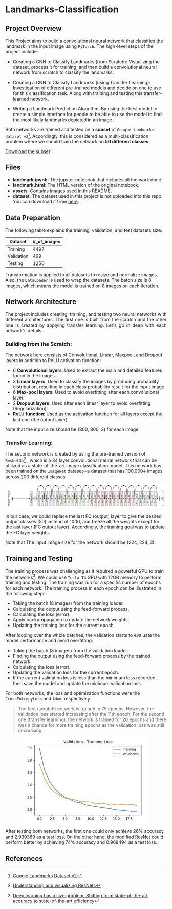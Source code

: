 # Landmarks-Classification

## Project Overview

<p align="justify">
 
This Project aims to build a convolutional neural network that classifies the landmark in the input image using `PyTorch`. The high-level steps of the project include:

- Creating a CNN to Classify Landmarks (from Scratch): Visualizing the dataset, process it for training, and then build a convolutional neural network from scratch to classify the landmarks. 

- Creating a CNN to Classify Landmarks (using Transfer Learning): Investigation of different pre-trained models and decide on one to use for this classification task. Along with training and testing this transfer-learned network.

- Writing a Landmark Prediction Algorithm:  By using the best model to create a simple interface for people to be able to use the model to find the most likely landmarks depicted in an image.

Both networks are trained and tested on a **subset** of `Google landmarks dataset v2`[^3]. Accordingly, this is considered as a multi-classification problem where we should train the network on **50 different classes**.

[Download the subset](https://udacity-dlnfd.s3-us-west-1.amazonaws.com/datasets/landmark_images.zip) 
</p>

## Files

- **landmark.ipynb**: The jupyter notebook that includes all the work done.
- **landmark.html**: The HTML version of the original notebook.
- **assets**: Contains images used in this README.
- **dataset**: The dataset used in this project is not uploaded into this repo. You can download it from [here](https://udacity-dlnfd.s3-us-west-1.amazonaws.com/datasets/landmark_images.zip).

## Data Preparation

The following table explains the training, validation, and test datasets size:

<center>

| Dataset | #_of_images |
| ----------- | ----------- |
| Training | 4497 |
| Validation | 499 |
| Testing | 1250 | 
 </center>

<p align="justify">

Transformation is applied to all datasets to resize and normalize images. Also, the `DataLoader` is used to wrap the datasets.
The batch size is 8 images, which means the model is trained on 8 images on each iteration.
</p>

## Network Architecture
<p align="justify">
The project includes creating, training, and testing two neural networks with different architectures. The first one is built from the scratch and the other one is created by applying transfer learning. Let's go in deep with each network's details:
</p>

### Building from the Scratch:
<p align="justify">
 
The network here consists of Convolutional, Linear, Maxpool, and Dropout  layers in addition to ReLU activation function:

- 6 **Convolutional layers**: Used to extract the main and detailed features found in the images.
- 3 **Linear layers**: Used to classify the images by producing probability distribution, resulting in each class probability result for the input image.
- 6 **Max-pool layers**: Used to avoid overfitting after each convolutional layer.
- 2 **Dropout layers**: Used after each linear layer to avoid overfitting (Regularization).
- **ReLU function**: Used as the activation function for all layers except the last one (the output layer).

Note that the input size should be (800, 800, 3) for each image.
</p>

### Transfer Learning:
<p align="justify">
 
The second network is created by using the pre-trained version of `ResNet34`[^2] , which is a 34 layer convolutional neural network that can be utilized as a state-of-the-art image classification model. This network has been trained on the `ImageNet` dataset--a dataset that has 100,000+ images across 200 different classes. 

</p>

![ResNet-34 Architecture](assets/ResNet34.png)

<p align="justify">
 
In our case, we could replace the last FC (output) layer to give the desired output classes (50) instead of 1000, and freeze all the weights except for the last layer (FC output layer). Accordingly, the training goal was to update the FC layer weights. 

Note that The input image size for the network should be (224, 224, 3).

</p>

## Training and Testing
<p align="justify">
 
The training process was challenging as it required a powerful GPU to train the networks[^1]. We could use `Tesla T4` GPU with 12GB memory to perform training and testing. The training was run for a specific number of epochs for each network. The training process in each epoch can be illustrated in the following steps:

- Taking the batch (8 images) from the training loader.
- Calculating the output using the feed-forward process.
- Calculating the loss (error).
- Apply backpropagation to update the network weights.
- Updating the training loss for the current epoch.

After looping over the whole batches, the validation starts to evaluate the model performance and avoid overfitting:

- Taking the batch (8 images) from the validation loader.
- Finding the output using the feed-forward process by the trained network.
- Calculating the loss (error).
- Updating the validation loss for the current epoch.
- If the current validation loss is less than the minimum loss recorded, then save the model and update the minimum validation loss.

For both networks, the loss and optimization functions were the `CrossEntropyLoss` and `Adam`, respectively.
</p>

> The first (scratch) network is trained in 75 epochs. However, the validation loss started increasing after the 11th epoch. For the second one (transfer learning), the network is trained for 20 epochs and there was a chance for more training epochs as the validation loss was still decreasing.


<p align="center">
  <img src="assets/LossPlot.jpg">
</p>

<!-- ![Transfer learning loss plot](assets/LossPlot.jpg) -->

After testing both networks, the first one could only achieve 26% accuracy and 2.939369 as a test loss. On the other hand, the modified ResNet could perform better by achieving 74% accuracy and 0.968494 as a test loss. 

## References

[^1]: [Deep learning has a size problem: Shifting from state-of-the-art accuracy to state-of-the-art efficiency](https://heartbeat.comet.ml/deep-learning-has-a-size-problem-ea601304cd8) 

[^2]: [Understanding and visualizing ResNets](https://towardsdatascience.com/understanding-and-visualizing-resnets-442284831be8)

[^3]: [Google Landmarks Dataset v2](https://github.com/cvdfoundation/google-landmark)
